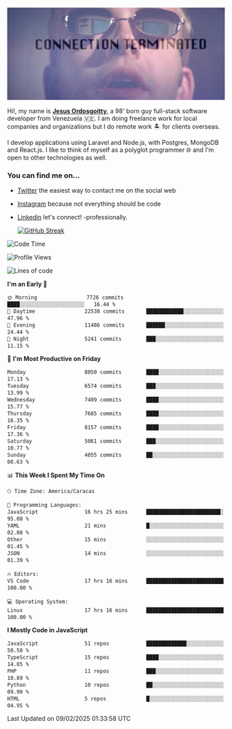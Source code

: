 ![hackers movie reference](./disconnected.jpg)

Hi!, my name is [**Jesus Ordosgoitty**](https://jodaz.dev), a 98' born guy full-stack software developer from Venezuela 🇻🇪. I am doing freelance work for local companies and organizations but I do remote work 🏝️ for clients overseas. 

I develop applications using Laravel and Node.js, with Postgres, MongoDB and React.js. I like to think of myself as a polyglot programmer 🌐 and I'm open to other technologies as well.

### You can find me on...

- [Twitter](https://twitter.com/jodaz_) the easiest way to contact me on the social web
- [Instagram](https://instagram.com/jodaz_) because not everything should be code
- [Linkedin](https://linkedin.com/in/jodaz) let's connect! -professionally.


    [![GitHub Streak](https://streak-stats.demolab.com?user=jodaz&theme=tokyonight)](https://git.io/streak-stats)

<!--START_SECTION:waka-->
![Code Time](http://img.shields.io/badge/Code%20Time-7%2C129%20hrs%2042%20mins-blue)

![Profile Views](http://img.shields.io/badge/Profile%20Views-1-blue)

![Lines of code](https://img.shields.io/badge/From%20Hello%20World%20I%27ve%20Written-83.1%20million%20lines%20of%20code-blue)

**I'm an Early 🐤** 

```text
🌞 Morning                7726 commits        ████░░░░░░░░░░░░░░░░░░░░░   16.44 % 
🌆 Daytime                22538 commits       ████████████░░░░░░░░░░░░░   47.96 % 
🌃 Evening                11486 commits       ██████░░░░░░░░░░░░░░░░░░░   24.44 % 
🌙 Night                  5241 commits        ███░░░░░░░░░░░░░░░░░░░░░░   11.15 % 
```
📅 **I'm Most Productive on Friday** 

```text
Monday                   8050 commits        ████░░░░░░░░░░░░░░░░░░░░░   17.13 % 
Tuesday                  6574 commits        ███░░░░░░░░░░░░░░░░░░░░░░   13.99 % 
Wednesday                7409 commits        ████░░░░░░░░░░░░░░░░░░░░░   15.77 % 
Thursday                 7685 commits        ████░░░░░░░░░░░░░░░░░░░░░   16.35 % 
Friday                   8157 commits        ████░░░░░░░░░░░░░░░░░░░░░   17.36 % 
Saturday                 5061 commits        ███░░░░░░░░░░░░░░░░░░░░░░   10.77 % 
Sunday                   4055 commits        ██░░░░░░░░░░░░░░░░░░░░░░░   08.63 % 
```


📊 **This Week I Spent My Time On** 

```text
🕑︎ Time Zone: America/Caracas

💬 Programming Languages: 
JavaScript               16 hrs 25 mins      ████████████████████████░   95.08 % 
YAML                     21 mins             █░░░░░░░░░░░░░░░░░░░░░░░░   02.08 % 
Other                    15 mins             ░░░░░░░░░░░░░░░░░░░░░░░░░   01.45 % 
JSON                     14 mins             ░░░░░░░░░░░░░░░░░░░░░░░░░   01.39 % 

🔥 Editors: 
VS Code                  17 hrs 16 mins      █████████████████████████   100.00 % 

💻 Operating System: 
Linux                    17 hrs 16 mins      █████████████████████████   100.00 % 
```

**I Mostly Code in JavaScript** 

```text
JavaScript               51 repos            █████████████░░░░░░░░░░░░   50.50 % 
TypeScript               15 repos            ████░░░░░░░░░░░░░░░░░░░░░   14.85 % 
PHP                      11 repos            ███░░░░░░░░░░░░░░░░░░░░░░   10.89 % 
Python                   10 repos            ██░░░░░░░░░░░░░░░░░░░░░░░   09.90 % 
HTML                     5 repos             █░░░░░░░░░░░░░░░░░░░░░░░░   04.95 % 
```




 Last Updated on 09/02/2025 01:33:58 UTC
<!--END_SECTION:waka-->
